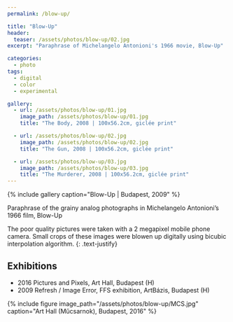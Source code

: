 ```yaml
---
permalink: /blow-up/

title: "Blow-Up"
header:
  teaser: /assets/photos/blow-up/02.jpg
excerpt: "Paraphrase of Michelangelo Antonioni's 1966 movie, Blow-Up"

categories:
  - photo
tags:
  - digital
  - color
  - experimental

gallery:
  - url: /assets/photos/blow-up/01.jpg
    image_path: /assets/photos/blow-up/01.jpg
    title: "The Body, 2008 | 100x56.2cm, giclée print"

  - url: /assets/photos/blow-up/02.jpg
    image_path: /assets/photos/blow-up/02.jpg
    title: "The Gun, 2008 | 100x56.2cm, giclée print"

  - url: /assets/photos/blow-up/03.jpg
    image_path: /assets/photos/blow-up/03.jpg
    title: "The Murderer, 2008 | 100x56.2cm, giclée print"
---
```


{% include gallery caption="Blow-Up \| Budapest, 2009" %}

Paraphrase of the grainy analog photographs in Michelangelo Antonioni’s 1966 film, Blow-Up

The poor quality pictures were taken with a 2 megapixel mobile phone camera. Small crops of these
images were blowen up digitally using bicubic interpolation algorithm.
{: .text-justify}

## Exhibitions

- 2016  Pictures and Pixels, Art Hall, Budapest (H)
- 2009  Refresh / Image Error, FFS exhibition, ArtBázis, Budapest (H)

{% include figure image_path="/assets/photos/blow-up/MCS.jpg"
   caption="Art Hall (Műcsarnok), Budapest, 2016" %}
